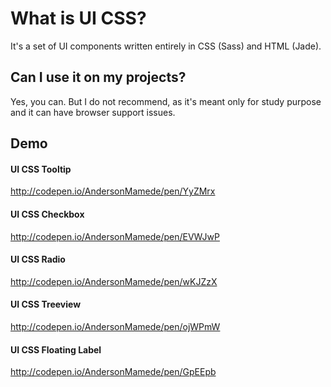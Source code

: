 # What is UI CSS?
It's a set of UI components written entirely in CSS (Sass) and HTML (Jade).

## Can I use it on my projects?
Yes, you can. But I do not recommend, as it's meant only for study purpose and it can have browser support issues.

## Demo
#### UI CSS Tooltip
http://codepen.io/AndersonMamede/pen/YyZMrx

#### UI CSS Checkbox
http://codepen.io/AndersonMamede/pen/EVWJwP

#### UI CSS Radio
http://codepen.io/AndersonMamede/pen/wKJZzX

#### UI CSS Treeview
http://codepen.io/AndersonMamede/pen/ojWPmW

#### UI CSS Floating Label
http://codepen.io/AndersonMamede/pen/GpEEpb